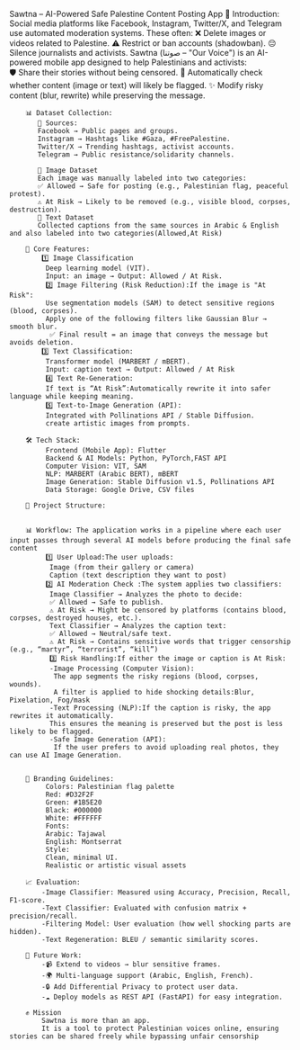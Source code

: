 Sawtna – AI-Powered Safe Palestine Content Posting App
        🌟 Introduction:
            Social media platforms like Facebook, Instagram, Twitter/X, and Telegram use automated moderation systems. These often:
           ❌ Delete images or videos related to Palestine.
           ⚠️ Restrict or ban accounts (shadowban).
           😔 Silence journalists and activists.
           Sawtna (صوتنا – "Our Voice") is an AI-powered mobile app designed to help Palestinians and activists:   
           🛡️ Share their stories without being censored.
           🤖 Automatically check whether content (image or text) will likely be flagged.
           ✨ Modify risky content (blur, rewrite) while preserving the message.
        
        📊 Dataset Collection:
           📌 Sources:
           Facebook → Public pages and groups.
           Instagram → Hashtags like #Gaza, #FreePalestine.
           Twitter/X → Trending hashtags, activist accounts.
           Telegram → Public resistance/solidarity channels.

           📸 Image Dataset
           Each image was manually labeled into two categories:
           ✅ Allowed → Safe for posting (e.g., Palestinian flag, peaceful protest).
           ⚠️ At Risk → Likely to be removed (e.g., visible blood, corpses, destruction).
           📝 Text Dataset
           Collected captions from the same sources in Arabic & English and also labeled into two categories(Allowed,At Risk)
        
        🚀 Core Features:
            1️⃣ Image Classification
             Deep learning model (VIT).
             Input: an image → Output: Allowed / At Risk.
             2️⃣ Image Filtering (Risk Reduction):If the image is "At Risk":
             Use segmentation models (SAM) to detect sensitive regions (blood, corpses).
             Apply one of the following filters like Gaussian Blur → smooth blur.
              ✅ Final result = an image that conveys the message but avoids deletion.
            3️⃣ Text Classification:
             Transformer model (MARBERT / mBERT).
             Input: caption text → Output: Allowed / At Risk
             4️⃣ Text Re-Generation:
             If text is “At Risk”:Automatically rewrite it into safer language while keeping meaning.
             5️⃣ Text-to-Image Generation (API):
             Integrated with Pollinations API / Stable Diffusion.
             create artistic images from prompts.
        
        🛠️ Tech Stack:
             Frontend (Mobile App): Flutter
             Backend & AI Models: Python, PyTorch,FAST API
             Computer Vision: VIT, SAM
             NLP: MARBERT (Arabic BERT), mBERT
             Image Generation: Stable Diffusion v1.5, Pollinations API
             Data Storage: Google Drive, CSV files
        
        📂 Project Structure:


        📊 Workflow: The application works in a pipeline where each user input passes through several AI models before producing the final safe content
             1️⃣ User Upload:The user uploads:
              Image (from their gallery or camera)
              Caption (text description they want to post)
             2️⃣ AI Moderation Check :The system applies two classifiers:
              Image Classifier → Analyzes the photo to decide:
              ✅ Allowed → Safe to publish.
              ⚠️ At Risk → Might be censored by platforms (contains blood, corpses, destroyed houses, etc.).
              Text Classifier → Analyzes the caption text:
              ✅ Allowed → Neutral/safe text.
              ⚠️ At Risk → Contains sensitive words that trigger censorship (e.g., “martyr”, “terrorist”, “kill”)
              3️⃣ Risk Handling:If either the image or caption is At Risk:
              -Image Processing (Computer Vision):
               The app segments the risky regions (blood, corpses, wounds).
               A filter is applied to hide shocking details:Blur, Pixelation, Fog/mask
              -Text Processing (NLP):If the caption is risky, the app rewrites it automatically.
              This ensures the meaning is preserved but the post is less likely to be flagged.
              -Safe Image Generation (API):
               If the user prefers to avoid uploading real photos, they can use AI Image Generation.


        🎨 Branding Guidelines:
             Colors: Palestinian flag palette
             Red: #D32F2F
             Green: #1B5E20
             Black: #000000
             White: #FFFFFF
             Fonts:
             Arabic: Tajawal
             English: Montserrat
             Style:
             Clean, minimal UI.
             Realistic or artistic visual assets

        📈 Evaluation:
            -Image Classifier: Measured using Accuracy, Precision, Recall, F1-score.
            -Text Classifier: Evaluated with confusion matrix + precision/recall.
            -Filtering Model: User evaluation (how well shocking parts are hidden).
            -Text Regeneration: BLEU / semantic similarity scores.

        🧭 Future Work:
            -📹 Extend to videos → blur sensitive frames.
            -🌍 Multi-language support (Arabic, English, French).
            -🔒 Add Differential Privacy to protect user data.
            -☁️ Deploy models as REST API (FastAPI) for easy integration.
        
        ✊ Mission
            Sawtna is more than an app.
            It is a tool to protect Palestinian voices online, ensuring stories can be shared freely while bypassing unfair censorship
        



